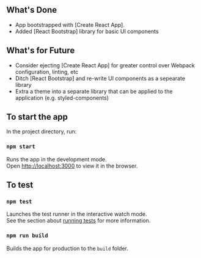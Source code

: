 ## What's Done

- App bootstrapped with [Create React App].
- Added [React Bootstrap] library for basic UI components

## What's for Future

- Consider ejecting [Create React App] for greater control over Webpack configuration, linting, etc
- Ditch [React Bootstrap] and re-write UI components as a sepearate library
- Extra a theme into a separate library that can be applied to the application (e.g. styled-components)

## To start the app

In the project directory, run:

### `npm start`

Runs the app in the development mode.<br>
Open [http://localhost:3000](http://localhost:3000) to view it in the browser.

## To test

### `npm test`

Launches the test runner in the interactive watch mode.<br>
See the section about [running tests](https://facebook.github.io/create-react-app/docs/running-tests) for more information.

### `npm run build`

Builds the app for production to the `build` folder.<br>
